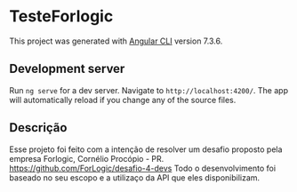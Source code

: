 # TesteForlogic

This project was generated with [Angular CLI](https://github.com/angular/angular-cli) version 7.3.6.

## Development server

Run `ng serve` for a dev server. Navigate to `http://localhost:4200/`. The app will automatically reload if you change any of the source files.


## Descrição
Esse projeto foi feito com a intenção de resolver um desafio proposto pela empresa Forlogic, Cornélio Procópio - PR.
https://github.com/ForLogic/desafio-4-devs
Todo o desenvolvimento foi baseado no seu escopo e a utilizaço da API que eles disponibilizam.
